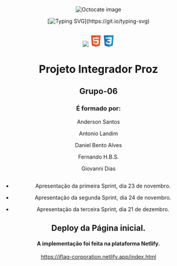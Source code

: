 <div style="display: inline_block" align="center">

  <img src="https://myoctocat.com/assets/images/base-octocat.svg" alt="Octocate image" width="20%" />

  [![Typing SVG](https://readme-typing-svg.demolab.com/?lines=Bem+vindo+ao+Projeto+Integrador!)](https://git.io/typing-svg)

</div>

##

<div style="display: inline_block" align="center">

  <img src="https://cdn.jsdelivr.net/gh/devicons/devicon/icons/figma/figma-original.svg" width="6%" />

  <img src="https://raw.githubusercontent.com/devicons/devicon/master/icons/html5/html5-original.svg" alt="HTML" width="6%" />
   
  <img src="https://raw.githubusercontent.com/devicons/devicon/master/icons/css3/css3-original.svg" alt="CSS" width="6%" /> 

# Projeto Integrador Proz 

## Grupo-06

<h3>É formado por:</h3>

<p>

Anderson Santos

Antonio Landim

Daniel Bento Alves

Fernando H.B.S.

Giovanni Dias
 
##

* Apresentação da primeira Sprint, dia 23 de novembro.

* Apresentação da segunda Sprint, dia 24 de novembro.

* Apresentação da terceira Sprint, dia 21 de dezembro.

</p>

## 
  
 ## Deploy da Página inicial.

#### A implementação foi feita na plataforma Netlify.

https://iflag-corporation.netlify.app/index.html


##



</div>
